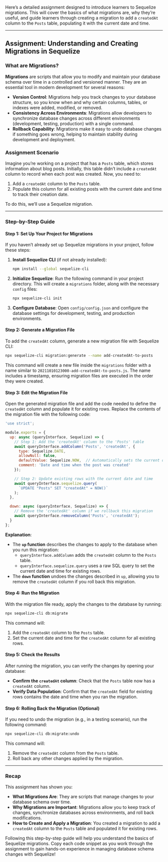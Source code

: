 Here’s a detailed assignment designed to introduce learners to Sequelize migrations. This will cover the basics of what migrations are, why they’re useful, and guide learners through creating a migration to add a `createdAt` column to the `Posts` table, populating it with the current date and time.

---

## Assignment: Understanding and Creating Migrations in Sequelize

### What are Migrations?
**Migrations** are scripts that allow you to modify and maintain your database schema over time in a controlled and versioned manner. They are an essential tool in modern development for several reasons:
- **Version Control**: Migrations help you track changes to your database structure, so you know when and why certain columns, tables, or indexes were added, modified, or removed.
- **Consistency Across Environments**: Migrations allow developers to synchronize database changes across different environments (development, testing, production) with a single command.
- **Rollback Capability**: Migrations make it easy to undo database changes if something goes wrong, helping to maintain stability during development and deployment.

### Assignment Scenario
Imagine you’re working on a project that has a `Posts` table, which stores information about blog posts. Initially, this table didn’t include a `createdAt` column to record when each post was created. Now, you need to:
1. Add a `createdAt` column to the `Posts` table.
2. Populate this column for all existing posts with the current date and time to track their creation date.

To do this, we’ll use a Sequelize migration.

---

### Step-by-Step Guide

#### Step 1: Set Up Your Project for Migrations
If you haven’t already set up Sequelize migrations in your project, follow these steps:
1. **Install Sequelize CLI** (if not already installed):
   ```bash
   npm install --global sequelize-cli
   ```

2. **Initialize Sequelize**: Run the following command in your project directory. This will create a `migrations` folder, along with the necessary `config` files:
   ```bash
   npx sequelize-cli init
   ```

3. **Configure Database**: Open `config/config.json` and configure the database settings for development, testing, and production environments.

#### Step 2: Generate a Migration File
To add the `createdAt` column, generate a new migration file with Sequelize CLI:
```bash
npx sequelize-cli migration:generate --name add-createdAt-to-posts
```

This command will create a new file inside the `migrations` folder with a name similar to `20211010123000-add-createdAt-to-posts.js`. The name includes a timestamp, ensuring migration files are executed in the order they were created.

#### Step 3: Edit the Migration File
Open the generated migration file and add the code needed to define the `createdAt` column and populate it for existing rows. Replace the contents of the migration file with the following code:

```javascript
'use strict';

module.exports = {
  up: async (queryInterface, Sequelize) => {
    // Step 1: Add the 'createdAt' column to the 'Posts' table
    await queryInterface.addColumn('Posts', 'createdAt', {
      type: Sequelize.DATE,
      allowNull: false,
      defaultValue: Sequelize.NOW,  // Automatically sets the current date and time for new posts
      comment: 'Date and time when the post was created'
    });

    // Step 2: Update existing rows with the current date and time
    await queryInterface.sequelize.query(
      `UPDATE "Posts" SET "createdAt" = NOW()`
    );
  },

  down: async (queryInterface, Sequelize) => {
    // Remove the 'createdAt' column if we rollback this migration
    await queryInterface.removeColumn('Posts', 'createdAt');
  }
};
```

**Explanation**:
- The **`up` function** describes the changes to apply to the database when you run this migration:
  - `queryInterface.addColumn` adds the `createdAt` column to the `Posts` table.
  - `queryInterface.sequelize.query` uses a raw SQL query to set the current date and time for existing rows.
- The **`down` function** undoes the changes described in `up`, allowing you to remove the `createdAt` column if you roll back this migration.

#### Step 4: Run the Migration
With the migration file ready, apply the changes to the database by running:
```bash
npx sequelize-cli db:migrate
```

This command will:
1. Add the `createdAt` column to the `Posts` table.
2. Set the current date and time for the `createdAt` column for all existing rows.

#### Step 5: Check the Results
After running the migration, you can verify the changes by opening your database:
- **Confirm the `createdAt` column**: Check that the `Posts` table now has a `createdAt` column.
- **Verify Data Population**: Confirm that the `createdAt` field for existing rows contains the date and time when you ran the migration.

#### Step 6: Rolling Back the Migration (Optional)
If you need to undo the migration (e.g., in a testing scenario), run the following command:
```bash
npx sequelize-cli db:migrate:undo
```
This command will:
1. Remove the `createdAt` column from the `Posts` table.
2. Roll back any other changes applied by the migration.

---

### Recap
This assignment has shown you:
- **What Migrations Are**: They are scripts that manage changes to your database schema over time.
- **Why Migrations are Important**: Migrations allow you to keep track of changes, synchronize databases across environments, and roll back modifications.
- **How to Create and Apply a Migration**: You created a migration to add a `createdAt` column to the `Posts` table and populated it for existing rows.

Following this step-by-step guide will help you understand the basics of Sequelize migrations. Copy each code snippet as you work through the assignment to gain hands-on experience in managing database schema changes with Sequelize!